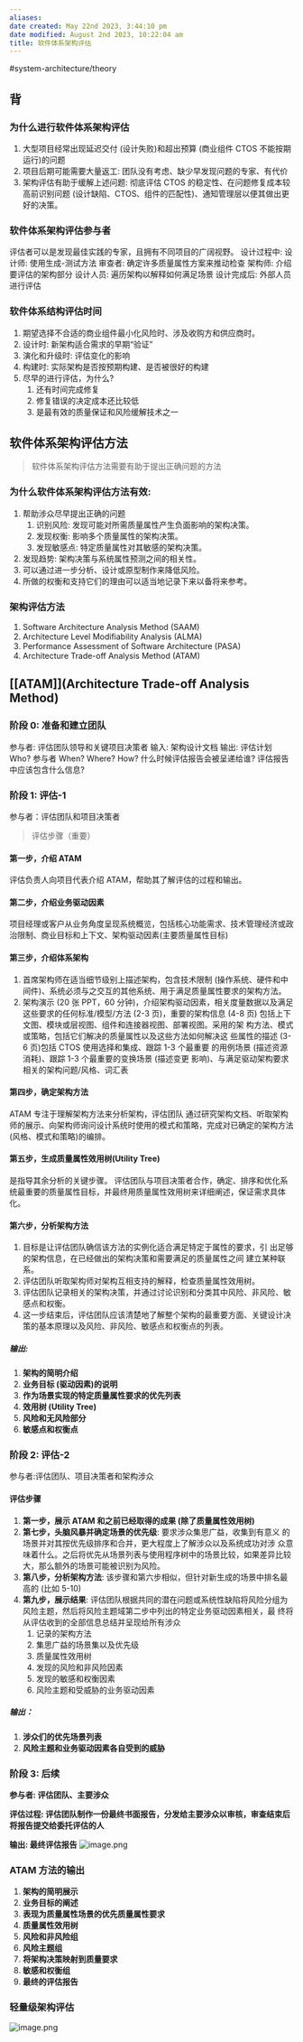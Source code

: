 ```yaml
---
aliases: 
date created: May 22nd 2023, 3:44:10 pm
date modified: August 2nd 2023, 10:22:04 am
title: 软件体系架构评估
---
```

#system-architecture/theory    

## 背
### 为什么进行软件体系架构评估
1. 大型项目经常出现延迟交付 (设计失败)和超出预算 (商业组件 CTOS 不能按期运行)的问题
2. 项目后期可能需要大量返工: 团队没有考虑、缺少早发现问题的专家、有代价
3. 架构评估有助于缓解上述问题: 彻底评估 CTOS 的稳定性、在问题修复成本较高前识别问题 (设计缺陷、CTOS、组件的匹配性)、通知管理层以便其做出更好的决策。

### 软件体系架构评估参与者
评估者可以是发现最佳实践的专家，且拥有不同项目的广阔视野。
设计过程中:
	设计师: 使用生成-测试方法 审查者: 确定许多质量属性方案来推动检查 
	架构师: 介绍要评估的架构部分 
	设计人员: 遍历架构以解释如何满足场景
设计完成后: 外部人员进行评估

### 软件体系结构评估时间
1. 期望选择不合适的商业组件最小化风险时、涉及收购方和供应商时。
2. 设计时: 新架构适合需求的早期“验证”
3. 演化和升级时: 评估变化的影响
4. 构建时: 实际架构是否按预期构建、是否被很好的构建
5. 尽早的进行评估，为什么? 
	1. 还有时间完成修复 
	2. 修复错误的决定成本还比较低 
	3. 是最有效的质量保证和风险缓解技术之一

## 软件体系架构评估方法
>软件体系架构评估方法需要有助于提出正确问题的方法

### 为什么软件体系架构评估方法有效:
1. 帮助涉众尽早提出正确的问题
	1. 识别风险: 发现可能对所需质量属性产生负面影响的架构决策。
	2. 发现权衡: 影响多个质量属性的架构决策。
	3. 发现敏感点: 特定质量属性对其敏感的架构决策。
2. 发现趋势: 架构决策与系统属性预测之间的相关性。
3. 可以通过进一步分析、设计或原型制作来降低风险。
4. 所做的权衡和支持它们的理由可以适当地记录下来以备将来参考。

### 架构评估方法
1. Software Architecture Analysis Method (SAAM)
2. Architecture Level Modifiability Analysis (ALMA)
3. Performance Assessment of Software Architecture (PASA)
4. Architecture Trade-off Analysis Method (ATAM)

## [[ATAM]](Architecture Trade-off Analysis Method)
### 阶段 0: 准备和建立团队
参与者: 评估团队领导和关键项目决策者
输入: 架构设计文档
输出: 评估计划
	Who? 参与者 
	When? Where? How? 
	什么时候评估报告会被呈递给谁?
	评估报告中应该包含什么信息?

### 阶段 1: 评估-1
参与者：评估团队和项目决策者

>评估步骤（重要）
#### 第一步，介绍 ATAM
评估负责人向项目代表介绍 ATAM，帮助其了解评估的过程和输出。

#### 第二步，介绍业务驱动因素
项目经理或客户从业务角度呈现系统概览，包括核心功能需求、技术管理经济或政治限制、商业目标和上下文、架构驱动因素(主要质量属性目标)

#### 第三步，介绍体系架构
1. 首席架构师在适当细节级别上描述架构，包含技术限制 (操作系统、硬件和中间件)、系统必须与之交互的其他系统、用于满足质量属性要求的架构方法。
2. 架构演示 (20 张 PPT，60 分钟)，介绍架构驱动因素，相关度量数据以及满足这些要求的任何标准/模型/方法 (2-3 页)，重要的架构信息 (4-8 页) 包括上下文图、模块或层视图、组件和连接器视图、部署视图。采用的架 构方法、模式或策略，包括它们解决的质量属性以及这些方法如何解决这 些属性的描述 (3-6 页)包括 CTOS 使用选择和集成、跟踪 1-3 个最重要 的用例场景 (描述资源消耗)、跟踪 1-3 个最重要的变换场景 (描述变更 影响)、与满足驱动架构要求相关的架构问题/风格、词汇表

#### 第四步，确定架构方法
ATAM 专注于理解架构方法来分析架构，评估团队 通过研究架构文档、听取架构师的展示、向架构师询问设计系统时使用的模式和策略，完成对已确定的架构方法(风格、模式和策略)的编排。

#### 第五步，生成质量属性效用树(Utility Tree)
是指导其余分析的关键步骤。 评估团队与项目决策者合作，确定、排序和优化系统最重要的质量属性目标，并最终用质量属性效用树来详细阐述，保证需求具体化。

#### 第六步，分析架构方法
1. 目标是让评估团队确信该方法的实例化适合满足特定于属性的要求，引 出足够的架构信息，在已经做出的架构决策和需要满足的质量属性之间 建立某种联系。
2. 评估团队听取架构师对架构互相支持的解释，检查质量属性效用树。
3. 评估团队记录相关的架构决策，并通过讨论识别和分类其中风险、非风险、敏感点和权衡。
4. 这一步结束后，评估团队应该清楚地了解整个架构的最重要方面、关键设计决策的基本原理以及风险、非风险、敏感点和权衡点的列表。

##### 输出:
1. **架构的简明介绍**
2. **业务目标 (驱动因素)的说明**
3. **作为场景实现的特定质量属性要求的优先列表**
4. **效用树 (Utility Tree)**
5. **风险和无风险部分**
6. **敏感点和权衡点**

### 阶段 2: 评估-2
参与者:评估团队、项目决策者和架构涉众 

#### 评估步骤
1. **第一步，展示 ATAM 和之前已经取得的成果 (除了质量属性效用树)**
2. **第七步，头脑风暴并确定场景的优先级**: 要求涉众集思广益，收集到有意义 的场景并对其按优先级排序和合并，更大程度上了解涉众以及系统成功对涉 众意味着什么。之后将优先从场景列表与使用程序树中的场景比较，如果差异比较大，那么额外的场景可能被识别为风险。
3. **第八步，分析架构方法**: 该步骤和第六步相似，但针对新生成的场景中排名最高的 (比如 5-10)
4. **第九步，展示结果**: 评估团队根据共同的潜在问题或系统性缺陷将风险分组为风险主题，然后将风险主题域第二步中列出的特定业务驱动因素相关，最 终将从评估收到的全部信息总结并呈现给所有涉众
	1. 记录的架构方法
	2. 集思广益的场景集以及优先级
	3. 质量属性效用树  
	4. 发现的风险和非风险因素  
	5. 发现的敏感和权衡因素  
	6. 风险主题和受威胁的业务驱动因素
##### 输出：
1. **涉众们的优先场景列表**  
2. **风险主题和业务驱动因素各自受到的威胁**

### 阶段 3: 后续
**参与者: 评估团队、主要涉众**

**评估过程: 评估团队制作一份最终书面报告，分发给主要涉众以审核，审查结束后
将报告提交给委托评估的人**

**输出: 最终评估报告**
![image.png](https://typora-tes.oss-cn-shanghai.aliyuncs.com/picgo/20230522161202.png)

### ATAM 方法的输出
1. **架构的简明展示**
2. **业务目标的阐述**
3. **表现为质量属性场景的优先质量属性要求**
4. **质量属性效用树**
5. **风险和非风险组**
6. **风险主题组**  
7. **将架构决策映射到质量要求**
8. **敏感和权衡组**  
9. **最终的评估报告**

### 轻量级架构评估
![image.png](https://typora-tes.oss-cn-shanghai.aliyuncs.com/picgo/20230522161410.png)




